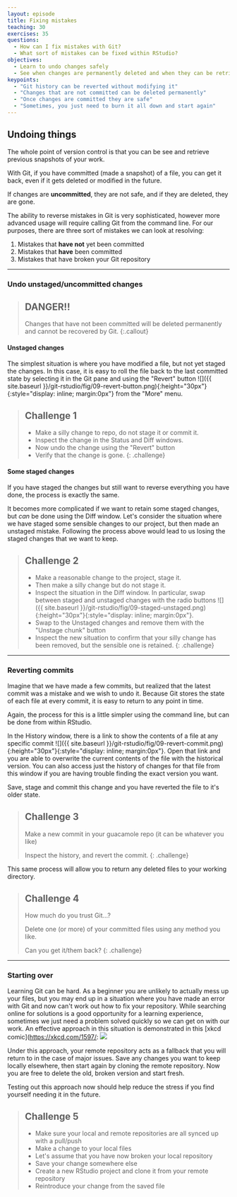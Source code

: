 ```yaml
---
layout: episode
title: Fixing mistakes
teaching: 30
exercises: 35
questions:
  - How can I fix mistakes with Git?
  - What sort of mistakes can be fixed within RStudio?
objectives:
  - Learn to undo changes safely
  - See when changes are permanently deleted and when they can be retrieved
keypoints:
  - "Git history can be reverted without modifying it"
  - "Changes that are not committed can be deleted permanently"
  - "Once changes are committed they are safe"
  - "Sometimes, you just need to burn it all down and start again"
---
```


## Undoing things

The whole point of version control is that you can be see and retrieve previous snapshots of your work.

With Git, if you have committed (made a snapshot) of a file, you can get it back, even if it gets 
deleted or modified in the future.

If changes are **uncommitted**, they are not safe, and if they are deleted, they are gone.

The ability to reverse mistakes in Git is very sophisticated, however more advanced usage 
will require calling Git from the command line. For our purposes, there are three sort of mistakes 
we can look at resolving:

1. Mistakes that **have not** yet been committed
2. Mistakes that **have** been committed
3. Mistakes that have broken your Git repository

----

### Undo unstaged/uncommitted changes

> ## DANGER!! 
> Changes that have not been committed will be deleted permanently and cannot be recovered by Git.
{:.callout}

#### Unstaged changes

The simplest situation is where you have modified a file, but not yet staged the changes. In this 
case, it is easy to roll the file back to the last committed state by selecting it in the Git pane
and using the "Revert" button ![]({{ site.baseurl }}/git-rstudio/fig/09-revert-button.png){:height="30px"}{:style="display: inline; margin:0px"}
from the "More" menu.

> ## Challenge 1
> - Make a silly change to repo, do not stage it or commit it.
> - Inspect the change in the Status and Diff windows.
> - Now undo the change using the "Revert" button
> - Verify that the change is gone.
{: .challenge}

#### Some staged changes

If you have staged the changes but still want to reverse everything you have done, the process is 
exactly the same.

It becomes more complicated if we want to retain some staged changes, but *can* be done using the 
Diff window. Let's consider the situation where we have staged some sensible changes to our project,
but then made an unstaged mistake. Following the process above would lead to us losing the staged 
changes that we want to keep.

> ## Challenge 2
> - Make a reasonable change to the project, stage it.
> - Then make a silly change but do not stage it.
> - Inspect the situation in the Diff window. In particular, swap between staged and unstaged changes 
> with the radio buttons ![]({{ site.baseurl }}/git-rstudio/fig/09-staged-unstaged.png){:height="30px"}{:style="display: inline; margin:0px"}.
> - Swap to the Unstaged changes and remove them with the "Unstage chunk" button
> - Inspect the new situation to confirm that your silly change has been removed, but the sensible one is retained.
{: .challenge}

---

### Reverting commits

Imagine that we have made a few commits, but realized that the latest commit was a mistake and we 
wish to undo it. Because Git stores the state of each file at every commit, it is easy to return to 
any point in time.  

Again, the process for this is a little simpler using the command line, but can be done from within
RStudio. 

In the History window, there is a link to show the contents of a file at any specific commit 
![]({{ site.baseurl }}/git-rstudio/fig/09-revert-commit.png){:height="30px"}{:style="display: inline; margin:0px"}. Open that link
and you are able to overwrite the current contents of the file with the historical version. You can 
also access just the history of changes for that file from this window if you are having trouble finding
the exact version you want.

Save, stage and commit this change and you have reverted the file to it's older state.

> ## Challenge 3
>
> Make a new commit in your guacamole repo (it can be whatever you like)
> 
> Inspect the history, and revert the commit. 
{: .challenge}

This same process will allow you to return any deleted files to your working directory.

> ## Challenge 4
> 
> How much do you trust Git...?
> 
> Delete one (or more) of your committed files using any method you like.
> 
> Can you get it/them back?
{: .challenge}

-----

### Starting over

Learning Git can be hard. As a beginner you are unlikely to actually mess up your files, but you may 
end up in a situation where you have made an error with Git and now can't work out how to fix your
repository. While searching online for solutions is a good opportunity for a learning experience,
sometimes we just need a problem solved quickly so we can get on with our work. An effective approach
in this situation is demonstrated in this [xkcd comic](https://xkcd.com/1597/: 
![](https://imgs.xkcd.com/comics/git.png)

Under this approach, your remote repository acts as a fallback that you will return to in the case
of major issues. Save any changes you want to keep locally elsewhere, then start again by cloning 
the remote repository. Now you are free to delete the old, broken version and start fresh.

Testing out this approach now should help reduce the stress if you find yourself needing it in the 
future.

> ## Challenge 5
> - Make sure your local and remote repositories are all synced up with a pull/push
> - Make a change to your local files
> - Let's assume that you have now broken your local repository
> - Save your change somewhere else
> - Create a new RStudio project and clone it from your remote repository
> - Reintroduce your change from the saved file